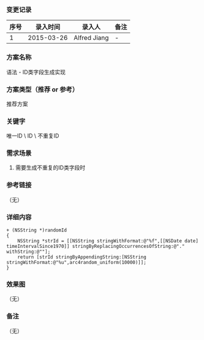 ### 变更记录
| 序号 | 录入时间 | 录入人 | 备注 |
| -- | -- | -- | -- |
| 1 | 2015-03-26 | Alfred Jiang | - |

### 方案名称
语法 - ID类字段生成实现

### 方案类型（推荐 or 参考）
推荐方案

### 关键字
唯一ID \ ID \ 不重复ID

### 需求场景
1. 需要生成不重复的ID类字段时

### 参考链接
（无）

### 详细内容
    + (NSString *)randomId
    {
        NSString *strId = [[NSString stringWithFormat:@"%f",[[NSDate date] timeIntervalSince1970]] stringByReplacingOccurrencesOfString:@"." withString:@""];
        return [strId stringByAppendingString:[NSString stringWithFormat:@"%u",arc4random_uniform(10000)]];
    }

### 效果图
（无）

### 备注
（无）
